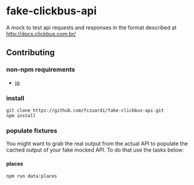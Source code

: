 # fake-clickbus-api
A mock to test api requests and responses in the format described at http://docs.clickbus.com.br/

## Contributing

### non-npm requirements

- [jq][jq]

### install

```shell
git clone https://github.com/fczuardi/fake-clickbus-api.git
npm install
```

### populate fixtures

You might want to grab the real output from the actual API to populate the
cached output of your fake mocked API. To do that use the tasks below:

#### places

```
npm run data:places
```

[jq]: https://stedolan.github.io/jq/
